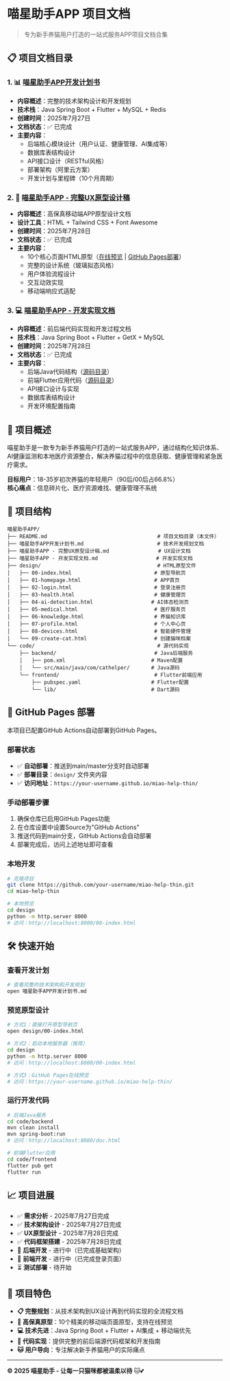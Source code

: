 # 喵星助手APP 项目文档

> 专为新手养猫用户打造的一站式服务APP项目文档合集

## 📋 项目文档目录

### 1. 📊 [喵星助手APP开发计划书](./喵星助手APP开发计划书.md)
- **内容概述**：完整的技术架构设计和开发规划
- **技术栈**：Java Spring Boot + Flutter + MySQL + Redis
- **创建时间**：2025年7月27日
- **文档状态**：✅ 已完成
- **主要内容**：
  - 后端核心模块设计（用户认证、健康管理、AI集成等）
  - 数据库表结构设计
  - API接口设计（RESTful风格）
  - 部署架构（阿里云方案）
  - 开发计划与里程碑（10个月周期）

### 2. 🎨 [喵星助手APP - 完整UX原型设计稿](./喵星助手APP%20-%20完整UX原型设计稿.md)
- **内容概述**：高保真移动端APP原型设计文档
- **设计工具**：HTML + Tailwind CSS + Font Awesome
- **创建时间**：2025年7月28日
- **文档状态**：✅ 已完成
- **主要内容**：
  - 10个核心页面HTML原型（[在线预览](./design/00-index.html) | [GitHub Pages部署](https://your-username.github.io/miao-help-thin/)）
  - 完整的设计系统（玻璃拟态风格）
  - 用户体验流程设计
  - 交互动效实现
  - 移动端响应式适配

### 3. 💻 [喵星助手APP - 开发实现文档](./喵星助手APP%20-%20开发实现文档.md)
- **内容概述**：前后端代码实现和开发过程文档
- **技术栈**：Java Spring Boot + Flutter + GetX + MySQL
- **创建时间**：2025年7月28日
- **文档状态**：✅ 已完成
- **主要内容**：
  - 后端Java代码结构（[源码目录](./code/backend/)）
  - 前端Flutter应用代码（[源码目录](./code/frontend/)）
  - API接口设计与实现
  - 数据库表结构设计
  - 开发环境配置指南

## 🚀 项目概述

喵星助手是一款专为新手养猫用户打造的一站式服务APP，通过结构化知识体系、AI健康监测和本地医疗资源整合，解决养猫过程中的信息获取、健康管理和紧急医疗需求。

**目标用户**：18-35岁初次养猫的年轻用户（90后/00后占66.8%）  
**核心痛点**：信息碎片化、医疗资源难找、健康管理不系统

## 📁 项目结构

```
喵星助手APP/
├── README.md                                    # 项目文档目录（本文件）
├── 喵星助手APP开发计划书.md                        # 技术开发规划文档
├── 喵星助手APP - 完整UX原型设计稿.md                # UX设计文档
├── 喵星助手APP - 开发实现文档.md                   # 开发实现文档
├── design/                                      # HTML原型文件
│   ├── 00-index.html                           # 原型导航页
│   ├── 01-homepage.html                        # APP首页
│   ├── 02-login.html                           # 登录注册页
│   ├── 03-health.html                          # 健康管理页
│   ├── 04-ai-detection.html                   # AI体态检测页
│   ├── 05-medical.html                         # 医疗服务页
│   ├── 06-knowledge.html                       # 养猫知识库
│   ├── 07-profile.html                         # 个人中心页
│   ├── 08-devices.html                         # 智能硬件管理
│   └── 09-create-cat.html                      # 创建猫咪档案
└── code/                                        # 源代码实现
    ├── backend/                                # Java后端服务
    │   ├── pom.xml                            # Maven配置
    │   └── src/main/java/com/cathelper/       # Java源码
    └── frontend/                               # Flutter前端应用
        ├── pubspec.yaml                       # Flutter配置
        └── lib/                               # Dart源码
```

## 🚀 GitHub Pages 部署

本项目已配置GitHub Actions自动部署到GitHub Pages。

### 部署状态
- ✅ **自动部署**：推送到main/master分支时自动部署
- ✅ **部署目录**：`design/` 文件夹内容
- ✅ **访问地址**：`https://your-username.github.io/miao-help-thin/`

### 手动部署步骤
1. 确保仓库已启用GitHub Pages功能
2. 在仓库设置中设置Source为"GitHub Actions"
3. 推送代码到main分支，GitHub Actions会自动部署
4. 部署完成后，访问上述地址即可查看

### 本地开发
```bash
# 克隆项目
git clone https://github.com/your-username/miao-help-thin.git
cd miao-help-thin

# 本地预览
cd design
python -m http.server 8000
# 访问：http://localhost:8000/00-index.html
```

## 🛠️ 快速开始

### 查看开发计划
```bash
# 查看完整的技术架构和开发规划
open 喵星助手APP开发计划书.md
```

### 预览原型设计
```bash
# 方式1：直接打开原型导航页
open design/00-index.html

# 方式2：启动本地服务器（推荐）
cd design
python -m http.server 8000
# 访问：http://localhost:8000/00-index.html

# 方式3：GitHub Pages在线预览
# 访问：https://your-username.github.io/miao-help-thin/
```

### 运行开发代码
```bash
# 后端Java服务
cd code/backend
mvn clean install
mvn spring-boot:run
# 访问：http://localhost:8080/doc.html

# 前端Flutter应用
cd code/frontend
flutter pub get
flutter run
```

## 📈 项目进展

- ✅ **需求分析** - 2025年7月27日完成
- ✅ **技术架构设计** - 2025年7月27日完成
- ✅ **UX原型设计** - 2025年7月28日完成
- ✅ **代码框架搭建** - 2025年7月28日完成
- 🔄 **后端开发** - 进行中（已完成基础架构）
- 🔄 **前端开发** - 进行中（已完成登录页面）
- ⏳ **测试部署** - 待开始

## 🎯 项目特色

- **📋 完整规划**：从技术架构到UX设计再到代码实现的全流程文档
- **🎨 高保真原型**：10个精美的移动端页面原型，支持在线预览
- **💻 技术先进**：Java Spring Boot + Flutter + AI集成 + 移动端优先
- **🔧 代码实现**：提供完整的前后端源代码框架和开发指南
- **🐱 用户导向**：专注解决新手养猫用户的实际痛点

---

**© 2025 喵星助手 - 让每一只猫咪都被温柔以待** 🐱💕
